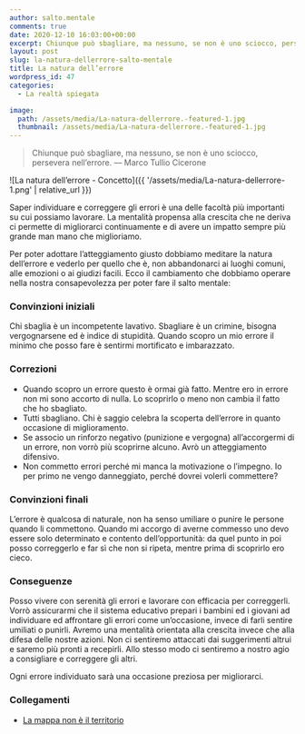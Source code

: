 ```yaml
---
author: salto.mentale
comments: true
date: 2020-12-10 16:03:00+00:00
excerpt: Chiunque può sbagliare, ma nessuno, se non è uno sciocco, persevera nell’errore.
layout: post
slug: la-natura-dellerrore-salto-mentale
title: La natura dell’errore
wordpress_id: 47
categories:
  - La realtà spiegata

image:
  path: /assets/media/La-natura-dellerrore.-featured-1.jpg
  thumbnail: /assets/media/La-natura-dellerrore.-featured-1.jpg
---
```


> Chiunque può sbagliare, ma nessuno, se non è uno sciocco, persevera nell’errore.
> — Marco Tullio Cicerone

![La natura dell’errore - Concetto]({{ '/assets/media/La-natura-dellerrore-1.png' | relative_url }})

Saper individuare e correggere gli errori è una delle facoltà più importanti su cui possiamo lavorare. La mentalità propensa alla crescita che ne deriva ci permette di migliorarci continuamente e di avere un impatto sempre più grande man mano che miglioriamo.

Per poter adottare l’atteggiamento giusto dobbiamo meditare la natura dell’errore e vederlo per quello che è, non abbandonarci ai luoghi comuni, alle emozioni o ai giudizi facili. Ecco il cambiamento che dobbiamo operare nella nostra consapevolezza per poter fare il salto mentale:

### Convinzioni iniziali

Chi sbaglia è un incompetente lavativo. Sbagliare è un crimine, bisogna vergognarsene ed è indice di stupidità. Quando scopro un mio errore il minimo che posso fare è sentirmi mortificato e imbarazzato.

### Correzioni

- Quando scopro un errore questo è ormai già fatto. Mentre ero in errore non mi sono accorto di nulla. Lo scoprirlo o meno non cambia il fatto che ho sbagliato.
- Tutti sbagliano. Chi è saggio celebra la scoperta dell’errore in quanto occasione di miglioramento.
- Se associo un rinforzo negativo (punizione e vergogna) all’accorgermi di un errore, non vorrò più scoprirne alcuno. Avrò un atteggiamento difensivo.
- Non commetto errori perché mi manca la motivazione o l’impegno. Io per primo ne vengo danneggiato, perché dovrei volerli commettere?

### Convinzioni finali

L’errore è qualcosa di naturale, non ha senso umiliare o punire le persone quando li commettono. Quando mi accorgo di averne commesso uno devo essere solo determinato e contento dell’opportunità: da quel punto in poi posso correggerlo e far sì che non si ripeta, mentre prima di scoprirlo ero cieco.

### Conseguenze

Posso vivere con serenità gli errori e lavorare con efficacia per correggerli. Vorrò assicurarmi che il sistema educativo prepari i bambini ed i giovani ad individuare ed affrontare gli errori come un’occasione, invece di farli sentire umiliati o punirli. Avremo una mentalità orientata alla crescita invece che alla difesa delle nostre azioni. Non ci sentiremo attaccati dai suggerimenti altrui e saremo più pronti a recepirli. Allo stesso modo ci sentiremo a nostro agio a consigliare e correggere gli altri.

Ogni errore individuato sarà una occasione preziosa per migliorarci.

### Collegamenti

- [La mappa non è il territorio](/la-mappa-non-e-il-territorio/)
